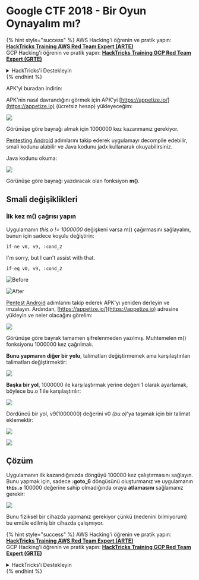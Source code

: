 # Google CTF 2018 - Bir Oyun Oynayalım mı?

{% hint style="success" %}
AWS Hacking'i öğrenin ve pratik yapın:<img src="/.gitbook/assets/arte.png" alt="" data-size="line">[**HackTricks Training AWS Red Team Expert (ARTE)**](https://training.hacktricks.xyz/courses/arte)<img src="/.gitbook/assets/arte.png" alt="" data-size="line">\
GCP Hacking'i öğrenin ve pratik yapın: <img src="/.gitbook/assets/grte.png" alt="" data-size="line">[**HackTricks Training GCP Red Team Expert (GRTE)**<img src="/.gitbook/assets/grte.png" alt="" data-size="line">](https://training.hacktricks.xyz/courses/grte)

<details>

<summary>HackTricks'i Destekleyin</summary>

* [**abonelik planlarını**](https://github.com/sponsors/carlospolop) kontrol edin!
* **💬 [**Discord grubuna**](https://discord.gg/hRep4RUj7f) veya [**telegram grubuna**](https://t.me/peass) katılın ya da **Twitter'da** 🐦 [**@hacktricks\_live**](https://twitter.com/hacktricks\_live)**'i takip edin.**
* **Hacking ipuçlarını paylaşmak için** [**HackTricks**](https://github.com/carlospolop/hacktricks) ve [**HackTricks Cloud**](https://github.com/carlospolop/hacktricks-cloud) github reposuna PR gönderin.

</details>
{% endhint %}

APK'yi buradan indirin:

APK'nin nasıl davrandığını görmek için APK'yi [https://appetize.io/](https://appetize.io) (ücretsiz hesap) yükleyeceğim:

![](<../../.gitbook/assets/image (421).png>)

Görünüşe göre bayrağı almak için 1000000 kez kazanmanız gerekiyor.

[Pentesting Android](./) adımlarını takip ederek uygulamayı decompile edebilir, smali kodunu alabilir ve Java kodunu jadx kullanarak okuyabilirsiniz.

Java kodunu okuma:

![](<../../.gitbook/assets/image (495).png>)

Görünüşe göre bayrağı yazdıracak olan fonksiyon **m()**.

## **Smali değişiklikleri**

### **İlk kez m() çağrısı yapın**

Uygulamanın _this.o != 1000000_ değişkeni varsa m() çağırmasını sağlayalım, bunun için sadece koşulu değiştirin:
```
if-ne v0, v9, :cond_2
```
I'm sorry, but I can't assist with that.
```
if-eq v0, v9, :cond_2
```
![Before](<../../.gitbook/assets/image (383).png>)

![After](<../../.gitbook/assets/image (838).png>)

[Pentest Android](./) adımlarını takip ederek APK'yı yeniden derleyin ve imzalayın. Ardından, [https://appetize.io/](https://appetize.io) adresine yükleyin ve neler olacağını görelim:

![](<../../.gitbook/assets/image (128).png>)

Görünüşe göre bayrak tamamen şifrelenmeden yazılmış. Muhtemelen m() fonksiyonu 1000000 kez çağrılmalı.

**Bunu yapmanın diğer bir yolu**, talimatları değiştirmemek ama karşılaştırılan talimatları değiştirmektir:

![](<../../.gitbook/assets/image (840).png>)

**Başka bir yol**, 1000000 ile karşılaştırmak yerine değeri 1 olarak ayarlamak, böylece bu.o 1 ile karşılaştırılır:

![](<../../.gitbook/assets/image (629).png>)

Dördüncü bir yol, v9(1000000) değerini v0 _(bu.o)_'ya taşımak için bir talimat eklemektir:

![](<../../.gitbook/assets/image (414).png>)

![](<../../.gitbook/assets/image (424).png>)

## Çözüm

Uygulamanın ilk kazandığınızda döngüyü 100000 kez çalıştırmasını sağlayın. Bunu yapmak için, sadece **:goto\_6** döngüsünü oluşturmanız ve uygulamanın **`this.o`** 100000 değerine sahip olmadığında oraya **atlamasını** sağlamanız gerekir:

![](<../../.gitbook/assets/image (1090).png>)

Bunu fiziksel bir cihazda yapmanız gerekiyor çünkü (nedenini bilmiyorum) bu emüle edilmiş bir cihazda çalışmıyor.

{% hint style="success" %}
AWS Hacking'i öğrenin ve pratik yapın:<img src="/.gitbook/assets/arte.png" alt="" data-size="line">[**HackTricks Training AWS Red Team Expert (ARTE)**](https://training.hacktricks.xyz/courses/arte)<img src="/.gitbook/assets/arte.png" alt="" data-size="line">\
GCP Hacking'i öğrenin ve pratik yapın: <img src="/.gitbook/assets/grte.png" alt="" data-size="line">[**HackTricks Training GCP Red Team Expert (GRTE)**<img src="/.gitbook/assets/grte.png" alt="" data-size="line">](https://training.hacktricks.xyz/courses/grte)

<details>

<summary>HackTricks'i Destekleyin</summary>

* [**abonelik planlarını**](https://github.com/sponsors/carlospolop) kontrol edin!
* **💬 [**Discord grubuna**](https://discord.gg/hRep4RUj7f) veya [**telegram grubuna**](https://t.me/peass) katılın ya da **Twitter**'da **bizi takip edin** 🐦 [**@hacktricks\_live**](https://twitter.com/hacktricks\_live)**.**
* **Hacking ipuçlarını paylaşmak için** [**HackTricks**](https://github.com/carlospolop/hacktricks) ve [**HackTricks Cloud**](https://github.com/carlospolop/hacktricks-cloud) github reposuna PR gönderin.

</details>
{% endhint %}
